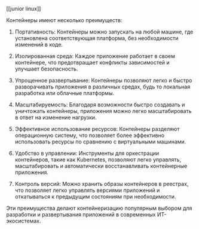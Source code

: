 [[junior linux]]

Контейнеры имеют несколько преимуществ:

1. Портативность: Контейнеры можно запускать на любой машине, где установлена соответствующая платформа, без необходимости изменений в коде.

2. Изолированная среда: Каждое приложение работает в своем контейнере, что предотвращает конфликты зависимостей и улучшает безопасность.

3. Упрощенное развертывание: Контейнеры позволяют легко и быстро разворачивать приложения в различных средах, будь то локальная разработка или облачные платформы.

4. Масштабируемость: Благодаря возможности быстро создавать и уничтожать контейнеры, приложения можно легко масштабировать в ответ на изменение нагрузки.

5. Эффективное использование ресурсов: Контейнеры разделяют операционную систему, что позволяет более эффективно использовать ресурсы по сравнению с виртуальными машинами.

6. Удобство в управлении: Инструменты для оркестрации контейнеров, такие как Kubernetes, позволяют легко управлять, масштабировать и автоматически восстанавливать контейнерные приложения.

7. Контроль версий: Можно хранить образы контейнеров в реестрах, что позволяет легко управлять версиями приложений и откатываться к предыдущим состояниям при необходимости.

Эти преимущества делают контейнеризацию популярным выбором для разработки и развертывания приложений в современных ИТ-экосистемах.